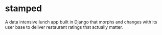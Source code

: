 stamped
=======

A data intensive lunch app built in Django that morphs and changes with its user base to deliver restaurant ratings that actually matter. 
